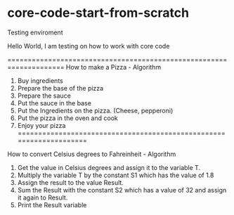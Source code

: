 # core-code-start-from-scratch
Testing enviroment

Hello World, I am testing on how to work with core code

====================================================================
How to make a Pizza - Algorithm

1. Buy ingredients
2. Prepare the base of the pizza
3. Prepare the sauce
4. Put the sauce in the base
5. Put the Ingredients on the pizza. (Cheese, pepperoni)
6. Put the pizza in the oven and cook
7. Enjoy your pizza
====================================================================

How to convert Celsius degrees to Fahreinheit - Algorithm

1. Get the value in Celsius degrees and assign it to the variable T.
2. Multiply the variable T by the constant S1 which has the value of 1.8
3. Assign the result to the value Result.
4. Sum the Result with the constant S2 which has a value of 32 and assign it again to Result.
5. Print the Result variable

